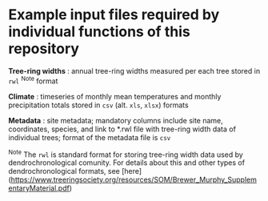 # Example input files required by individual functions of this repository

**Tree-ring widths** : annual tree-ring widths measured per each tree stored in `rwl` <sup>Note</sup> format

**Climate** : timeseries of monthly mean temperatures and monthly precipitation totals stored in `csv` (alt. `xls`, `xlsx`) formats

**Metadata** : site metadata; mandatory columns include site name, coordinates, species, and link to *.rwl file with tree-ring width data of individual trees; format of the metadata file is `csv`

<sup>Note</sup> The `rwl` is standard format for storing tree-ring width data used by dendrochronological comunity. For details about this and other types of dendrochronological formats, see [here] (https://www.treeringsociety.org/resources/SOM/Brewer_Murphy_SupplementaryMaterial.pdf)
